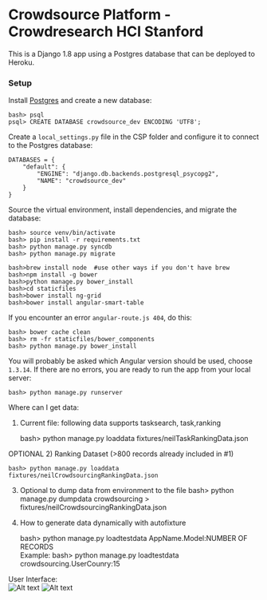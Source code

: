 # Crowdsource Platform - Crowdresearch HCI Stanford

This is a Django 1.8 app using a Postgres database that can be deployed to Heroku.

### Setup

Install [Postgres](http://postgresapp.com/) and create a new database:

    bash> psql
    psql> CREATE DATABASE crowdsource_dev ENCODING 'UTF8';

Create a `local_settings.py` file in the CSP folder and configure it to connect to the Postgres database:

    DATABASES = {
        "default": {
            "ENGINE": "django.db.backends.postgresql_psycopg2",
            "NAME": "crowdsource_dev"
        }
    }
Source the virtual environment, install dependencies, and migrate the database:

    bash> source venv/bin/activate
    bash> pip install -r requirements.txt
    bash> python manage.py syncdb
    bash> python manage.py migrate

    bash>brew install node  #use other ways if you don't have brew
    bash>npm install -g bower
    bash>python manage.py bower_install
    bash>cd staticfiles
    bash>bower install ng-grid
    bash>bower install angular-smart-table
    
If you encounter an error `angular-route.js 404`, do this:

    bash> bower cache clean
    bash> rm -fr staticfiles/bower_components
    bash> python manage.py bower_install
    
You will probably be asked which Angular version should be used, choose `1.3.14`.
If there are no errors, you are ready to run the app from your local server:

    bash> python manage.py runserver
    
Where can I get data: 
1) Current file: following data supports tasksearch, task,ranking  
    
    bash> python manage.py loaddata fixtures/neilTaskRankingData.json

OPTIONAL
2) Ranking Dataset  (>800 records already included in #1)

    bash> python manage.py loaddata fixtures/neilCrowdsourcingRankingData.json
 
3) Optional to dump data from environment to the file
   bash> python manage.py dumpdata crowdsourcing > fixtures/neilCrowdsourcingRankingData.json
    
4) How to generate data dynamically with autofixture 

    bash> python manage.py loadtestdata AppName.Model:NUMBER OF RECORDS  
    Example: bash> python manage.py loadtestdata crowdsourcing.UserCounry:15     
   
User Interface:  
![Alt text](http://crowdresearch.stanford.edu/w/img_auth.php/9/9d/NeilGLanding.png "Landing")
![Alt text](http://crowdresearch.stanford.edu/w/img_auth.php/0/0f/NeilReg.png "Registration") 

